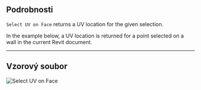 ## Podrobnosti
`Select UV on Face` returns a UV location for the given selection.

In the example below, a UV location is returned for a point selected on a wall in the current Revit document.
___
## Vzorový soubor

![Select UV on Face](./Dynamo.Nodes.DSUvOnElementSelection_img.jpg)
